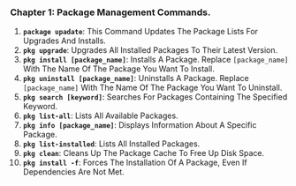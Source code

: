 ### Chapter 1: Package Management Commands.

1. **`package upadate`**: This Command Updates The Package Lists For Upgrades And Installs.
2. **`pkg upgrade`**: Upgrades All Installed Packages To Their Latest Version.
3. **`pkg install [package_name]`**: Installs A Package. Replace `[package_name]` With The Name Of The Package You Want To Install.
4. **`pkg uninstall [package_name]`**: Uninstalls A Package. Replace `[package_name]` With The Name Of The Package You Want To Uninstall.
5. **`pkg search [keyword]`**: Searches For Packages Containing The Specified Keyword.
6. **`pkg list-all`**: Lists All Available Packages.
7. **`pkg info [package_name]`**: Displays Information About A Specific Package.
8. **`pkg list-installed`**: Lists All Installed Packages.
9. **`pkg clean`**: Cleans Up The Package Cache To Free Up Disk Space.
10. **`pkg install -f`**: Forces The Installation Of A Package, Even If Dependencies Are Not Met.
